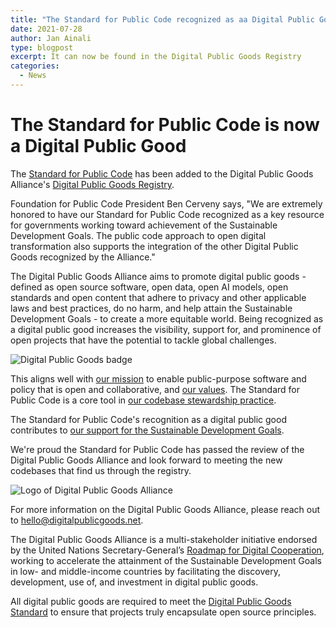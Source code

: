 ```yaml
---
title: "The Standard for Public Code recognized as aa Digital Public Good"
date: 2021-07-28
author: Jan Ainali
type: blogpost
excerpt: It can now be found in the Digital Public Goods Registry
categories:
  - News
---
```


# The Standard for Public Code is now a Digital Public Good

The [Standard for Public Code](https://standard.publiccode.net) has been added to the Digital Public Goods Alliance's [Digital Public Goods Registry](https://digitalpublicgoods.net/registry/).

Foundation for Public Code President Ben Cerveny says, "We are extremely honored to have our Standard for Public Code recognized as a key resource for governments working toward achievement of the Sustainable Development Goals. The public code approach to open digital transformation also supports the integration of the other Digital Public Goods recognized by the Alliance."

The Digital Public Goods Alliance aims to promote digital public goods - defined as open source software, open data, open AI models, open standards and open content that adhere to privacy and other applicable laws and best practices, do no harm, and help attain the Sustainable Development Goals - to create a more equitable world. Being recognized as a digital public good increases the visibility, support for, and prominence of open projects that have the potential to tackle global challenges.

![Digital Public Goods badge]({{site.url}}/assets/DPG-badge.png)

This aligns well with [our mission](https://about.publiccode.net/organization/mission.html) to enable public-purpose software and policy that is open and collaborative, and [our values](https://about.publiccode.net/organization/cultural-values.html). The Standard for Public Code is a core tool in [our codebase stewardship practice](https://publiccode.net/codebase-stewardship/).

The Standard for Public Code's recognition as a digital public good contributes to [our support for the Sustainable Development Goals](https://about.publiccode.net/activities/value-and-impact/sustainable-development-goals.html).

We're proud the Standard for Public Code has passed the review of the Digital Public Goods Alliance and look forward to meeting the new codebases that find us through the registry.

![Logo of Digital Public Goods Alliance]({{site.url}}/assets/DPGA.png)

For more information on the Digital Public Goods Alliance, please reach out to hello@digitalpublicgoods.net.

The Digital Public Goods Alliance is a multi-stakeholder initiative endorsed by the United Nations Secretary-General’s [Roadmap for Digital Cooperation](https://www.un.org/en/content/digital-cooperation-roadmap/), working to accelerate the attainment of the Sustainable Development Goals in low- and middle-income countries by facilitating the discovery, development, use of, and investment in digital public goods.

All digital public goods are required to meet the [Digital Public Goods Standard](http://digitalpublicgoods.net/standard/) to ensure that projects truly encapsulate open source principles.
